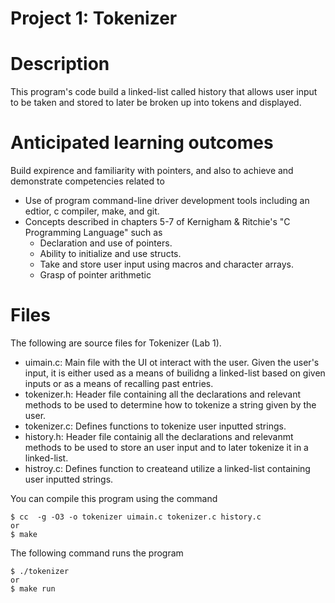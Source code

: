 Project 1: Tokenizer
====================
# Description
This program's code build a linked-list called history that allows user input to be taken and stored to later be broken up into tokens and displayed.

# Anticipated learning outcomes
Build expirence and familiarity with pointers, and also to achieve and demonstrate competencies related to 
- Use of program command-line driver development tools including an edtior, c compiler, make, and git.
- Concepts described in chapters 5-7 of Kernigham & Ritchie's "C Programming Language" such as
  - Declaration and use of pointers.
  - Ability to initialize and use structs.
  - Take and store user input using macros and character arrays.
  -  Grasp of pointer arithmetic  

# Files 
The following are source files for Tokenizer (Lab 1).

 - uimain.c:  Main file with the UI ot interact with the user. Given the user's input, it is either used as a means of builidng a linked-list based on given inputs or as a means of recalling past entries.
 - tokenizer.h: Header file containing all the declarations and relevant methods to be used to determine how to tokenize a string given by the user.
 - tokenizer.c: Defines functions to tokenize user inputted strings.
 - history.h: Header file containig all the declarations and relevanmt methods to be used to store an user input and to later tokenize it in a linked-list. 
 - histroy.c: Defines function to createand utilize a linked-list containing user inputted strings.

You can compile this program using the command

    $ cc  -g -O3 -o tokenizer uimain.c tokenizer.c history.c 
    or
    $ make
   
The following command runs the program

    $ ./tokenizer
    or
    $ make run 


